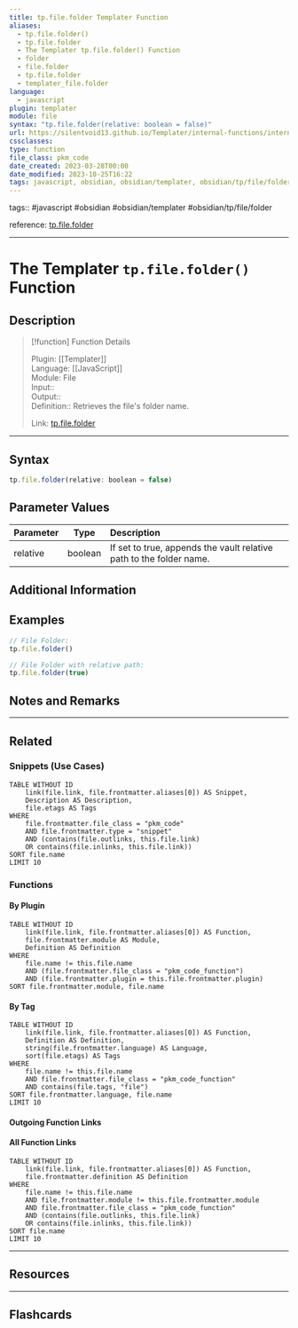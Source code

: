```yaml
---
title: tp.file.folder Templater Function
aliases:
  - tp.file.folder()
  - tp.file.folder
  - The Templater tp.file.folder() Function
  - folder
  - file.folder
  - tp.file.folder
  - templater_file.folder
language:
  - javascript
plugin: templater
module: file
syntax: "tp.file.folder(relative: boolean = false)"
url: https://silentvoid13.github.io/Templater/internal-functions/internal-modules/file-module.html#tpfilefolderfilename-string
cssclasses:
type: function
file_class: pkm_code
date_created: 2023-03-28T00:00
date_modified: 2023-10-25T16:22
tags: javascript, obsidian, obsidian/templater, obsidian/tp/file/folder
---
```


tags:: #javascript #obsidian #obsidian/templater #obsidian/tp/file/folder

reference: [tp.file.folder](https://silentvoid13.github.io/Templater/internal-functions/internal-modules/file-module.html#tpfilefolderfilename-string)

---

# The Templater `tp.file.folder()` Function

## Description

> [!function] Function Details
> 
> Plugin: [[Templater]]  
> Language: [[JavaScript]]  
> Module: File  
> Input::  
> Output::  
> Definition:: Retrieves the file's folder name.
>  
> Link: [tp.file.folder](https://silentvoid13.github.io/Templater/internal-functions/internal-modules/file-module.html#tpfilefolderfilename-string)

---

## Syntax

```javascript
tp.file.folder(relative: boolean = false)
```

## Parameter Values

| Parameter |  Type   | Description                                                         |
|:--------- |:-------:|:------------------------------------------------------------------- |
| relative  | boolean | If set to true, appends the vault relative path to the folder name. |

## Additional Information

## Examples

```javascript
// File Folder:
tp.file.folder() 

// File Folder with relative path: 
tp.file.folder(true)
```

## Notes and Remarks

---

## Related

### Snippets (Use Cases)

<!-- Query limit 10  -->

```dataview
TABLE WITHOUT ID
	link(file.link, file.frontmatter.aliases[0]) AS Snippet,
	Description AS Description,
	file.etags AS Tags
WHERE 
	file.frontmatter.file_class = "pkm_code"
	AND file.frontmatter.type = "snippet"
	AND (contains(file.outlinks, this.file.link)
	OR contains(file.inlinks, this.file.link))
SORT file.name
LIMIT 10
```

### Functions

#### By Plugin

```dataview
TABLE WITHOUT ID
	link(file.link, file.frontmatter.aliases[0]) AS Function,
	file.frontmatter.module AS Module,
	Definition AS Definition
WHERE 
	file.name != this.file.name
	AND (file.frontmatter.file_class = "pkm_code_function")
	AND (file.frontmatter.plugin = this.file.frontmatter.plugin)
SORT file.frontmatter.module, file.name
```

#### By Tag

<!-- Add tags in contains function as needed  -->  
<!-- Query limit 10  -->

```dataview
TABLE WITHOUT ID
	link(file.link, file.frontmatter.aliases[0]) AS Function,
	Definition AS Definition,
	string(file.frontmatter.language) AS Language,
	sort(file.etags) AS Tags
WHERE 
	file.name != this.file.name
	AND file.frontmatter.file_class = "pkm_code_function"
	AND contains(file.tags, "file")
SORT file.frontmatter.language, file.name
LIMIT 10
```

#### Outgoing Function Links

<!-- Link related functions here -->

#### All Function Links

<!-- Excluding functions of the same module  -->  
<!-- Query limit 10  -->

```dataview
TABLE WITHOUT ID
	link(file.link, file.frontmatter.aliases[0]) AS Function,
	file.frontmatter.definition AS Definition
WHERE 
	file.name != this.file.name
	AND file.frontmatter.module != this.file.frontmatter.module 
	AND file.frontmatter.file_class = "pkm_code_function"
	AND (contains(file.outlinks, this.file.link)
	OR contains(file.inlinks, this.file.link))
SORT file.name
LIMIT 10
```

---

## Resources

---

## Flashcards
